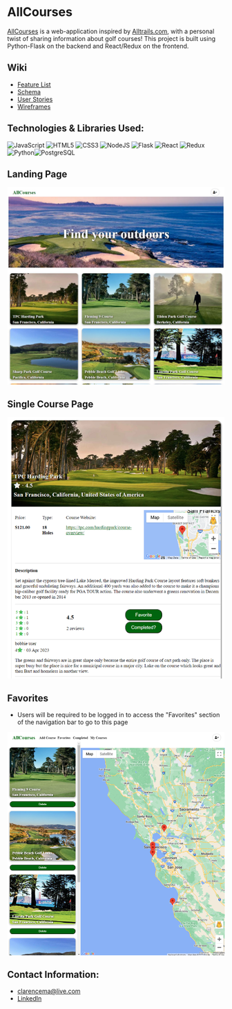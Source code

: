 AllCourses
=================================================

[AllCourses](https://allcourses.onrender.com/) is a web-application inspired by [Alltrails.com](Alltrails.com), with a personal twist of sharing information about golf courses! This project is built using Python-Flask on the backend and React/Redux on the frontend.

Wiki
-----------------

* [Feature List](https://github.com/clarencema3/AllCourses/wiki/Feature-List)
* [Schema](https://github.com/clarencema3/AllCourses/wiki/Schema)
* [User Stories](https://github.com/clarencema3/AllCourses/wiki/User-Stories)
* [Wireframes](https://github.com/clarencema3/AllCourses/wiki/Wireframes)


Technologies & Libraries Used:
-----------------

![JavaScript](https://img.shields.io/badge/javascript-%23323330.svg?style=for-the-badge&logo=javascript&logoColor=%23F7DF1E) ![HTML5](https://img.shields.io/badge/html5-%23E34F26.svg?style=for-the-badge&logo=html5&logoColor=white) ![CSS3](https://img.shields.io/badge/css3-%231572B6.svg?style=for-the-badge&logo=css3&logoColor=white) ![NodeJS](https://img.shields.io/badge/node.js-6DA55F?style=for-the-badge&logo=node.js&logoColor=white) ![Flask](https://img.shields.io/badge/Flask-%23404d59.svg?style=for-the-badge&logo=flask&logoColor=%2361DAFB) ![React](https://img.shields.io/badge/react-%2320232a.svg?style=for-the-badge&logo=react&logoColor=%2361DAFB) ![Redux](https://img.shields.io/badge/redux-%23593d88.svg?style=for-the-badge&logo=redux&logoColor=white)![Python](https://img.shields.io/badge/Python-3776AB?style=for-the-badge&logo=python&logoColor=white)![PostgreSQL](https://img.shields.io/badge/PostgreSQL-316192?style=for-the-badge&logo=postgresql&logoColor=white)


Landing Page
-----------------
![LandingPage](/assets/landingpage.jpg)

Single Course Page
-----------------
![SingleCourse](/assets/single-course.png)

Favorites
-----------------
* Users will be required to be logged in to access the "Favorites" section of the navigation bar to go to this page

![Favorites](/assets/favorites.png)

Contact Information:
-----------------
* clarencema@live.com
* [LinkedIn](https://www.linkedin.com/in/clarence-ma-93bb45258/)




